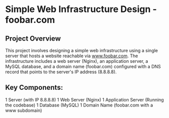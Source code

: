 
# Simple Web Infrastructure Design - foobar.com

## Project Overview
This project involves designing a simple web infrastructure using a single server that hosts a website reachable via www.foobar.com. The infrastructure includes a web server (Nginx), an application server, a MySQL database, and a domain name (foobar.com) configured with a DNS record that points to the server's IP address (8.8.8.8).

## Key Components:
1 Server (with IP 8.8.8.8)
1 Web Server (Nginx)
1 Application Server (Running the codebase)
1 Database (MySQL)
1 Domain Name (foobar.com with a www subdomain)
